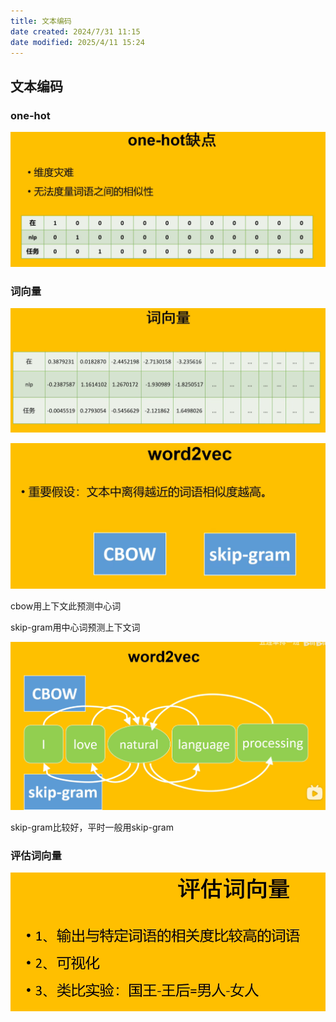 ```yaml
---
title: 文本编码
date created: 2024/7/31 11:15
date modified: 2025/4/11 15:24
---
```

## 文本编码

### one-hot

![](docs/01attachment/docs/Work/求职知识储备/文本编码/IMG-2025-03-26-11-58-35.png)

### 词向量

![](docs/01attachment/docs/Work/求职知识储备/文本编码/IMG-2025-03-26-11-58-35-1.png)

![](docs/01attachment/docs/Work/求职知识储备/文本编码/IMG-2025-03-26-11-58-35-2.png)

cbow用上下文此预测中心词

skip-gram用中心词预测上下文词

![](docs/01attachment/docs/Work/求职知识储备/文本编码/IMG-2025-03-26-11-58-35-3.png)

skip-gram比较好，平时一般用skip-gram

### 评估词向量

![](docs/01attachment/docs/Work/求职知识储备/文本编码/IMG-2025-03-26-11-58-35-4.png)

